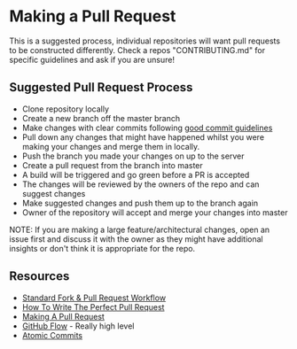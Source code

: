 # Making a Pull Request

This is a suggested process, individual repositories will want pull requests to be constructed differently. Check a repos "CONTRIBUTING.md" for specific guidelines and ask if you are unsure!

## Suggested Pull Request Process

- Clone repository locally
- Create a new branch off the master branch
- Make changes with clear commits following [good commit guidelines](https://chris.beams.io/posts/git-commit/)
- Pull down any changes that might have happened whilst you were making your changes and merge them in locally.
- Push the branch you made your changes on up to the server
- Create a pull request from the branch into master
- A build will be triggered and go green before a PR is accepted
- The changes will be reviewed by the owners of the repo and can suggest changes
- Make suggested changes and push them up to the branch again
- Owner of the repository will accept and merge your changes into master

NOTE: If you are making a large feature/architectural changes, open an issue first and discuss it with the owner as they might have additional insights or don't think it is appropriate for the repo.

## Resources

- [Standard Fork & Pull Request Workflow](https://gist.github.com/Chaser324/ce0505fbed06b947d962)
- [How To Write The Perfect Pull Request](https://github.com/blog/1943-how-to-write-the-perfect-pull-request)
- [Making A Pull Request](https://www.atlassian.com/git/tutorials/making-a-pull-request)
- [GitHub Flow](https://guides.github.com/introduction/flow/) - Really high level
- [Atomic Commits](https://www.freshconsulting.com/atomic-commits/)
